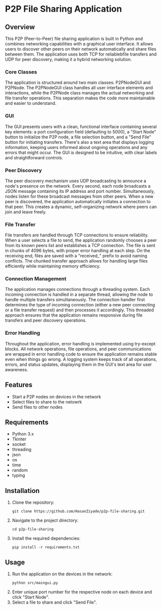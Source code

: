# P2P File Sharing Application

## Overview
This P2P (Peer-to-Peer) file sharing application is built in Python and combines networking capabilities with a graphical user interface. It allows users to discover other peers on their network automatically and share files between them. The application uses both TCP for reliablebfile transfers and UDP for peer discovery, making it a hybrid networking solution.

### Core Classes
The application is structured around two main classes: P2PNodeGUI and P2PNode. The P2PNodeGUI class handles all user interface elements and interactions, while the P2PNode class manages the actual networking and file transfer operations. This separation makes the code more maintainable and easier to understand.

### GUI
The GUI presents users with a clean, functional interface containing several key elements: a port configuration field (defaulting to 5000), a "Start Node" button to initialize the P2P node, a file selection button, and a "Send File" button for initiating transfers. There's also a text area that displays logging information, keeping users informed about ongoing operations and any errors that might occur. The GUI is designed to be intuitive, with clear labels and straightforward controls.

### Peer Discovery
The peer discovery mechanism uses UDP broadcasting to announce a node's presence on the network. Every second, each node broadcasts a JSON message containing its IP address and port number. Simultaneously, nodes listen for these broadcast messages from other peers. When a new peer is discovered, the application automatically initiates a connection to that peer. This creates a dynamic, self-organizing network where peers can join and leave freely.

### File Transfer
File transfers are handled through TCP connections to ensure reliability. When a user selects a file to send, the application randomly chooses a peer from its known peers list and establishes a TCP connection. The file is sent in chunks of 4096 bytes, with proper error handling at each step. On the receiving end, files are saved with a "received_" prefix to avoid naming conflicts. The chunked transfer approach allows for handling large files efficiently while maintaining memory efficiency.

### Connection Management
The application manages connections through a threading system. Each incoming connection is handled in a separate thread, allowing the node to handle multiple transfers simultaneously. The connection handler first determines the type of incoming connection (either a new peer connecting or a file transfer request) and then processes it accordingly. This threaded approach ensures that the application remains responsive during file transfers and peer discovery operations.

### Error Handling
Throughout the application, error handling is implemented using try-except blocks. All network operations, file operations, and peer communications are wrapped in error handling code to ensure the application remains stable even when things go wrong. A logging system keeps track of all operations, errors, and status updates, displaying them in the GUI's text area for user awareness.

## Features
- Start a P2P nodes on devices in the network
- Select files to share to the netowrk
- Send files to other nodes

## Requirements
- Python 3.x
- Tkinter
- socket
- threading
- json
- os
- time
- random
- typing

## Installation
1. Clone the repository:
   ```
   git clone https://github.com/HasanZiyade/p2p-file-sharing.git
   ```
2. Navigate to the project directory:
   ```
   cd p2p-file-sharing
   ```
3. Install the required dependencies:
   ```
   pip install -r requirements.txt
   ```

## Usage
1. Run the application on the devices in the network:
   ```
   python src/maingui.py
   ```
2. Enter unique port number for the respective node on each device and click "Start Node".
3. Select a file to share and click "Send File".
